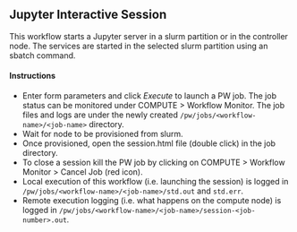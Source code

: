 ## Jupyter Interactive Session
This workflow starts a Jupyter server in a slurm partition or in the controller node. The services are started in the selected slurm partition using an sbatch command.

#### Instructions

* Enter form parameters and click _Execute_ to launch a PW job. The job status can be monitored under COMPUTE > Workflow Monitor. The job files and logs are under the newly created `/pw/jobs/<workflow-name>/<job-name>` directory.
* Wait for node to be provisioned from slurm.
* Once provisioned, open the session.html file (double click) in the job directory.
* To close a session kill the PW job by clicking on COMPUTE > Workflow Monitor > Cancel Job (red icon).
* Local execution of this workflow (i.e. launching the session) is logged in `/pw/jobs/<workflow-name>/<job-name>/std.out` and `std.err`.
* Remote execution logging (i.e. what happens on the compute node) is logged in `/pw/jobs/<workflow-name>/<job-name>/session-<job-number>.out`.
